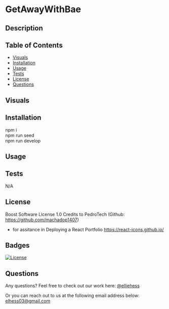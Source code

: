 # GetAwayWithBae

## Description



## Table of Contents 

- [Visuals](#visuals)
- [Installation](#installation)
- [Usage](#usage)
- [Tests](#tests)
- [License](#license)
- [Questions](#questions)

## Visuals




## Installation

npm i  
npm run seed  
npm run develop  

## Usage 



## Tests 

N/A

## License

Boost Software License 1.0
Credits to PedroTech (Github: https://github.com/machadop1407)
- for assitance in Deploying a React Portfolio
https://react-icons.github.io/

## Badges

[![License](https://img.shields.io/badge/License-Boost_1.0-lightblue.svg)](https://www.boost.org/LICENSE_1_0.txt)

## Questions 

Any questions? 
Feel free to check out our work here:
[@elliehess](@elliehess)

Or you can reach out to us at the following email address below:
elhess03@gmail.com
